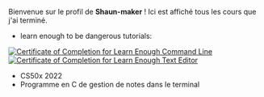 Bienvenue sur le profil de **Shaun-maker** ! Ici est affiché tous les cours que j'ai terminé.

- learn enough to be dangerous tutorials:

<a href="https://www.learnenough.com/certificates/318d4c40"><img src="https://www.learnenough.com/certificates/318d4c40/command-line-tutorial.svg" alt="Certificate of Completion for Learn Enough Command Line"></a><a href="https://www.learnenough.com/certificates/318d4c40"><img src="https://www.learnenough.com/certificates/318d4c40/text-editor-tutorial.svg" alt="Certificate of Completion for Learn Enough Text Editor"></a>

- CS50x 2022
- Programme en C de gestion de notes dans le terminal
